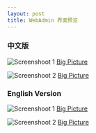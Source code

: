 ```yaml
---
layout: post
title: WebAdmin 界面预览
---
```


### 中文版

![Screenshoot 1](https://raw.githubusercontent.com/uplusware/erisemail/master/doc/screenshoot_adminui_cn1.png) [Big Picture](https://raw.githubusercontent.com/uplusware/erisemail/master/doc/screenshoot_adminui_cn1.png)

![Screenshoot 2](https://raw.githubusercontent.com/uplusware/erisemail/master/doc/screenshoot_adminui_cn2.png) [Big Picture](https://raw.githubusercontent.com/uplusware/erisemail/master/doc/screenshoot_adminui_cn2.png)

### English Version

![Screenshoot 1](https://raw.githubusercontent.com/uplusware/erisemail/master/doc/screenshoot_adminui_en1.png) [Big Picture](https://raw.githubusercontent.com/uplusware/erisemail/master/doc/screenshoot_adminui_en1.png)

![Screenshoot 2](https://raw.githubusercontent.com/uplusware/erisemail/master/doc/screenshoot_adminui_en2.png) [Big Picture](https://raw.githubusercontent.com/uplusware/erisemail/master/doc/screenshoot_adminui_en2.png)
